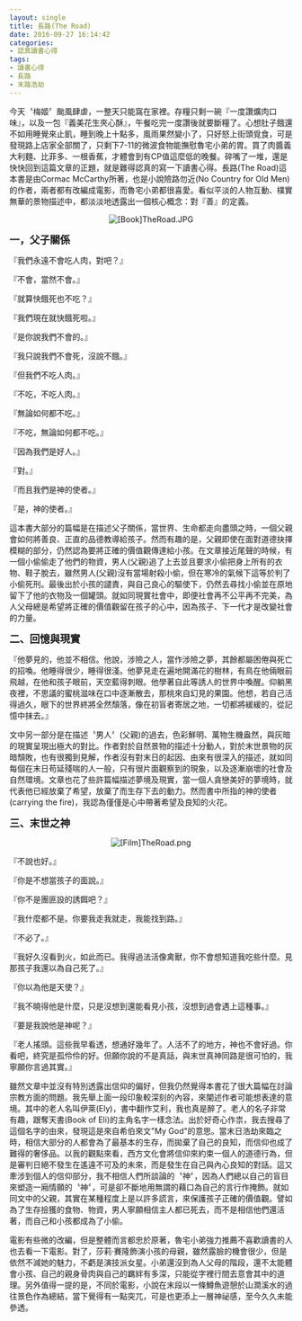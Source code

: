 ```yaml
---
layout: single
title: 長路(The Road)
date: 2016-09-27 16:14:42
categories:
- 認真讀書心得
tags:
- 讀書心得
- 長路
- 末路浩劫
---
```


今天〝梅姬〞颱風肆虐，一整天只能窩在家裡。存糧只剩一碗『一度讚爌肉口味』，以及一包『義美花生夾心酥』，午餐吃完一度讚後就要斷糧了。心想肚子餓還不如用睡覺來止飢，睡到晚上十點多，風雨果然變小了，只好怒上街頭覓食，可是發現路上店家全部關了，只剩下7-11的微波食物能撫慰魯宅小弟的胃。買了肉醬義大利麵、比菲多、一根香蕉，才體會到有CP值這麼低的晚餐。碎嘴了一堆，還是快快回到這篇文章的正題，就是難得認真的寫一下讀書心得。長路(The Road)這本書是由Cormac McCarthy所著，也是小說險路勿近(No Country for Old Men)的作者，兩者都有改編成電影，而魯宅小弟都很喜愛。看似平淡的人物互動、樸實無華的景物描述中，都淡淡地透露出一個核心概念：對『善』的定義。

<p style="text-align:center"><img alt="[Book]TheRoad.JPG" src="https://pic.pimg.tw/kwbuster/1475069999-2895383194_n.jpg?v=1475070006" title="[Book]TheRoad.JPG"></p>

<strong><span style="font-size:18px">一，父子關係</span></strong>

『我們永遠不會吃人肉，對吧？』

『不會，當然不會。』

『就算快餓死也不吃？』

『我們現在就快餓死啦。』

『是你說我們不會的。』

『我只說我們不會死，沒說不餓。』

『但我們不吃人肉。』

『不吃，不吃人肉。』

『無論如何都不吃。』

『不吃，無論如何都不吃。』

『因為我們是好人。』

『對。』

『而且我們是神的使者。』

『是，神的使者。』

這本書大部分的篇幅是在描述父子關係，當世界、生命都走向盡頭之時，一個父親會如何將善良、正直的品德教導給孩子。然而有趣的是，父親即使在面對道德抉擇模糊的部分，仍然認為要將正確的價值觀傳達給小孩。在文章接近尾聲的時候，有一個小偷偷走了他們的物資，男人(父親)追了上去並且要求小偷把身上所有的衣物、鞋子脫去，雖然男人(父親)沒有當場射殺小偷，但在寒冷的氣候下這等於判了小偷死刑。最後出於小孩的譴責，與自己良心的驅使下，仍然去尋找小偷並在原地留下了他的衣物及一個罐頭。就如同現實社會中，即便社會再不公平再不完美，為人父母總是希望將正確的價值觀留在孩子的心中，因為孩子、下一代才是改變社會的力量。


<strong><span style="font-size:18px">二、回憶與現實</span></strong>

『他夢見的，他並不相信。他說，涉險之人，當作涉險之夢，其餘都屬困倦與死亡的招喚。他睡得很少，睡得很淺。他夢見走在遍地開滿花的樹林，有鳥在他倆眼前飛越，在他和孩子眼前，天空藍得刺眼。他學著自此等誘人的世界中喚醒。仰躺黑夜裡，不思議的蜜桃滋味在口中逐漸散去，那桃來自幻見的果園。他想，若自己活得過久，眼下的世界終將全然頹落，像在初盲者寄居之地，一切都將緩緩的，從記憶中抹去。』

文中另一部分是在描述〝男人〞(父親)的過去，色彩鮮明、萬物生機盎然，與灰暗的現實呈現出極大的對比。作者對於自然景物的描述十分動人，對於末世景物的灰暗頹敗，也有很獨到見解，作者沒有對末日的起因、由來有很深入的描述，就如同每個在末日苟延殘喘的人一般，只有很片面觀察到的現象，以及逐漸崩壞的社會及自然環境。文章也花了些許篇幅描述夢境及現實，當一個人貪戀美好的夢境時，就代表他已經放棄了希望，放棄了而生存下去的動力。然而書中所指的神的使者(carrying the fire)，我認為僅僅是心中帶著希望及良知的火花。


<span style="font-size:18px"><strong>三、末世之神</strong></span>

<p style="text-align:center"><img alt="[Film]TheRoad.png" src="https://pic.pimg.tw/kwbuster/1475070606-3146844854_n.png?v=1475070610" title="[Film]TheRoad.png"></p>

『不說也好。』

『你是不想當孩子的面說。』

『你不是團匪設的誘餌吧？』

『我什麼都不是。你要我走我就走，我能找到路。』

『不必了。』

『我好久沒看到火，如此而已。我得過法活像禽獸，你不會想知道我吃些什麼。見那孩子我還以為自己死了。』

『你以為他是天使？』

『我不曉得他是什麼，只是沒想到還能看見小孩，沒想到過會遇上這種事。』

『要是我說他是神呢？』

『老人搖頭。這些我早看透，想通好幾年了。人活不了的地方，神也不會好過。你看吧，終究是孤伶伶的好。但願你說的不是真話，與末世真神同路是很可怕的，我寧願你言過其實。』

雖然文章中並沒有特別透露出信仰的偏好，但我仍然覺得本書花了很大篇幅在討論宗教方面的問題。我先舉上面一段印象較深刻的內容，來闡述作者可能想表達的意境。其中的老人名叫伊萊(Ely)，書中翻作艾利，我也真是醉了。老人的名子非常有趣，跟奪天書(Book of Eli)的主角名字一樣念法。出於好奇心作祟，我去搜尋了這個名字的由來，發現這是來自希伯來文"My God"的意思。當末日浩劫來臨之時，相信大部分的人都會為了最基本的生存，而拋棄了自己的良知，而信仰也成了難得的奢侈品。以我的觀點來看，西方文化會將信仰來約束一個人的道德行為，但是審判日絕不發生在遙遠不可及的未來，而是發生在自己與內心良知的對話。這又牽涉到個人的信仰部分，我不相信人們所談論的〝神〞，因為人們總以自己的盲目來塑造一廂情願的〝神〞，可是卻不斷地用無謂的藉口為自己的言行作掩飾。就如同文中的父親，其實在某種程度上是以許多謊言，來保護孩子正確的價值觀。譬如為了生存撿獲的食物、物資，男人寧願相信主人都已死去，而不是相信他們還活著，而自己和小孩都成為了小偷。


電影有些微的改編，但是整體而言都忠於原著，魯宅小弟強力推薦不喜歡讀書的人也去看一下電影。對了，莎莉·賽隆飾演小孩的母親，雖然露臉的機會很少，但是依然不減她的魅力，不虧是演技派女星。小弟還沒到為人父母的階段，還不太能體會小孩、自己的親身骨肉與自己的羈絆有多深，只能從字裡行間去意會其中的道理。另外值得一提的是，不同於電影，小說在末段以一條鱒魚遊憩於山澗溪水的過往景色作為總結，當下覺得有一點突兀，可是也更添上一層神祕感，至今久久未能參透。

